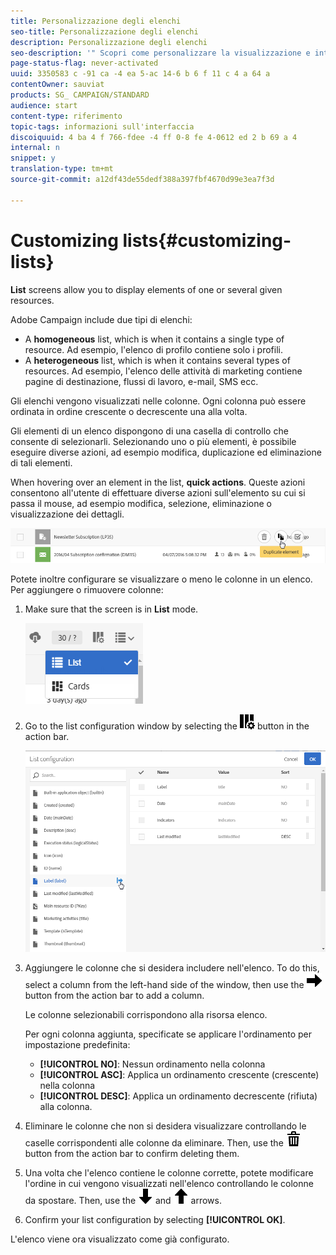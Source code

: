 ```yaml
---
title: Personalizzazione degli elenchi
seo-title: Personalizzazione degli elenchi
description: Personalizzazione degli elenchi
seo-description: '" Scopri come personalizzare la visualizzazione e intervenire sulle schermate degli elenchi in Adobe Campaign Standard: ordinamento, filtraggio, eliminazione o duplicazione degli elementi. Elenca gli elementi di una o più risorse di una o più risorse. "'
page-status-flag: never-activated
uuid: 3350583 c -91 ca -4 ea 5-ac 14-6 b 6 f 11 c 4 a 64 a
contentOwner: sauviat
products: SG_ CAMPAIGN/STANDARD
audience: start
content-type: riferimento
topic-tags: informazioni sull'interfaccia
discoiquuid: 4 ba 4 f 766-fdee -4 ff 0-8 fe 4-0612 ed 2 b 69 a 4
internal: n
snippet: y
translation-type: tm+mt
source-git-commit: a12df43de55dedf388a397fbf4670d99e3ea7f3d

---
```



# Customizing lists{#customizing-lists}

**List** screens allow you to display elements of one or several given resources.

Adobe Campaign include due tipi di elenchi:

* A **homogeneous** list, which is when it contains a single type of resource. Ad esempio, l'elenco di profilo contiene solo i profili.
* A **heterogeneous** list, which is when it contains several types of resources. Ad esempio, l'elenco delle attività di marketing contiene pagine di destinazione, flussi di lavoro, e-mail, SMS ecc.

Gli elenchi vengono visualizzati nelle colonne. Ogni colonna può essere ordinata in ordine crescente o decrescente una alla volta.

Gli elementi di un elenco dispongono di una casella di controllo che consente di selezionarli. Selezionando uno o più elementi, è possibile eseguire diverse azioni, ad esempio modifica, duplicazione ed eliminazione di tali elementi.

When hovering over an element in the list, **quick actions**. Queste azioni consentono all'utente di effettuare diverse azioni sull'elemento su cui si passa il mouse, ad esempio modifica, selezione, eliminazione o visualizzazione dei dettagli.

![](assets/overview_list_quickactions.png)

Potete inoltre configurare se visualizzare o meno le colonne in un elenco. Per aggiungere o rimuovere colonne:

1. Make sure that the screen is in **List** mode.

   ![](assets/export_list_mode_switch.png)

1. Go to the list configuration window by selecting the ![](assets/columnsettings.png) button in the action bar.

   ![](assets/list_configuration1.png)

1. Aggiungere le colonne che si desidera includere nell'elenco. To do this, select a column from the left-hand side of the window, then use the ![](assets/arrowright.png) button from the action bar to add a column.

   Le colonne selezionabili corrispondono alla risorsa elenco.

   Per ogni colonna aggiunta, specificate se applicare l'ordinamento per impostazione predefinita:

   * **[!UICONTROL NO]**: Nessun ordinamento nella colonna
   * **[!UICONTROL ASC]**: Applica un ordinamento crescente (crescente) nella colonna
   * **[!UICONTROL DESC]**: Applica un ordinamento decrescente (rifiuta) alla colonna.

1. Eliminare le colonne che non si desidera visualizzare controllando le caselle corrispondenti alle colonne da eliminare. Then, use the ![](assets/delete.png) button from the action bar to confirm deleting them.
1. Una volta che l'elenco contiene le colonne corrette, potete modificare l'ordine in cui vengono visualizzati nell'elenco controllando le colonne da spostare. Then, use the ![](assets/arrowdown.png) and ![](assets/arrowup.png) arrows.
1. Confirm your list configuration by selecting **[!UICONTROL OK]**.

L'elenco viene ora visualizzato come già configurato.

